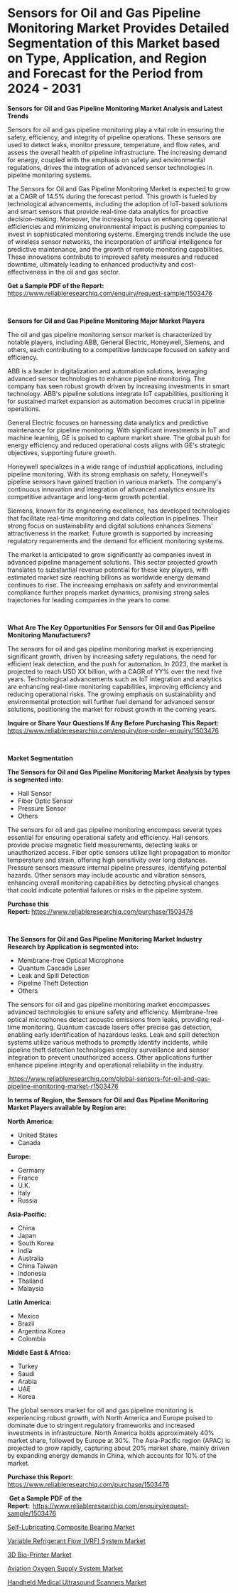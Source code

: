 <p><h1>Sensors for Oil and Gas Pipeline Monitoring Market Provides Detailed Segmentation of this Market based on Type, Application, and Region and Forecast for the Period from 2024 - 2031</h1></p><p><strong>Sensors for Oil and Gas Pipeline Monitoring Market Analysis and Latest Trends</strong></p>
<p><p>Sensors for oil and gas pipeline monitoring play a vital role in ensuring the safety, efficiency, and integrity of pipeline operations. These sensors are used to detect leaks, monitor pressure, temperature, and flow rates, and assess the overall health of pipeline infrastructure. The increasing demand for energy, coupled with the emphasis on safety and environmental regulations, drives the integration of advanced sensor technologies in pipeline monitoring systems.</p><p>The Sensors for Oil and Gas Pipeline Monitoring Market is expected to grow at a CAGR of 14.5% during the forecast period. This growth is fueled by technological advancements, including the adoption of IoT-based solutions and smart sensors that provide real-time data analytics for proactive decision-making. Moreover, the increasing focus on enhancing operational efficiencies and minimizing environmental impact is pushing companies to invest in sophisticated monitoring systems. Emerging trends include the use of wireless sensor networks, the incorporation of artificial intelligence for predictive maintenance, and the growth of remote monitoring capabilities. These innovations contribute to improved safety measures and reduced downtime, ultimately leading to enhanced productivity and cost-effectiveness in the oil and gas sector.</p></p>
<p><strong>Get a Sample PDF of the Report:&nbsp;</strong> <a href="https://www.reliableresearchiq.com/enquiry/request-sample/1503476?utm_campaign=1834&utm_medium=2&utm_source=Github&utm_content=ia&utm_term=08122024&utm_id=sensors-for-oil-and-gas-pipeline-monitoring">https://www.reliableresearchiq.com/enquiry/request-sample/1503476</a></p>
<p>&nbsp;</p>
<p><strong>Sensors for Oil and Gas Pipeline Monitoring Major Market Players</strong></p>
<p><p>The oil and gas pipeline monitoring sensor market is characterized by notable players, including ABB, General Electric, Honeywell, Siemens, and others, each contributing to a competitive landscape focused on safety and efficiency.</p><p>ABB is a leader in digitalization and automation solutions, leveraging advanced sensor technologies to enhance pipeline monitoring. The company has seen robust growth driven by increasing investments in smart technology. ABB's pipeline solutions integrate IoT capabilities, positioning it for sustained market expansion as automation becomes crucial in pipeline operations.</p><p>General Electric focuses on harnessing data analytics and predictive maintenance for pipeline monitoring. With significant investments in IoT and machine learning, GE is poised to capture market share. The global push for energy efficiency and reduced operational costs aligns with GE's strategic objectives, supporting future growth.</p><p>Honeywell specializes in a wide range of industrial applications, including pipeline monitoring. With its strong emphasis on safety, Honeywell's pipeline sensors have gained traction in various markets. The company's continuous innovation and integration of advanced analytics ensure its competitive advantage and long-term growth potential.</p><p>Siemens, known for its engineering excellence, has developed technologies that facilitate real-time monitoring and data collection in pipelines. Their strong focus on sustainability and digital solutions enhances Siemens’ attractiveness in the market. Future growth is supported by increasing regulatory requirements and the demand for efficient monitoring systems.</p><p>The market is anticipated to grow significantly as companies invest in advanced pipeline management solutions. This sector projected growth translates to substantial revenue potential for these key players, with estimated market size reaching billions as worldwide energy demand continues to rise. The increasing emphasis on safety and environmental compliance further propels market dynamics, promising strong sales trajectories for leading companies in the years to come.</p></p>
<p>&nbsp;</p>
<p><strong>What Are The Key Opportunities For Sensors for Oil and Gas Pipeline Monitoring Manufacturers?</strong></p>
<p><p>The sensors for oil and gas pipeline monitoring market is experiencing significant growth, driven by increasing safety regulations, the need for efficient leak detection, and the push for automation. In 2023, the market is projected to reach USD XX billion, with a CAGR of YY% over the next five years. Technological advancements such as IoT integration and analytics are enhancing real-time monitoring capabilities, improving efficiency and reducing operational risks. The growing emphasis on sustainability and environmental protection will further fuel demand for advanced sensor solutions, positioning the market for robust growth in the coming years.</p></p>
<p><strong>Inquire or Share Your Questions If Any Before Purchasing This Report:</strong> <a href="https://www.reliableresearchiq.com/enquiry/pre-order-enquiry/1503476?utm_campaign=1834&utm_medium=2&utm_source=Github&utm_content=ia&utm_term=08122024&utm_id=sensors-for-oil-and-gas-pipeline-monitoring">https://www.reliableresearchiq.com/enquiry/pre-order-enquiry/1503476</a></p>
<p>&nbsp;</p>
<p><strong>Market Segmentation</strong></p>
<p><strong>The Sensors for Oil and Gas Pipeline Monitoring Market Analysis by types is segmented into:</strong></p>
<p><ul><li>Hall Sensor</li><li>Fiber Optic Sensor</li><li>Pressure Sensor</li><li>Others</li></ul></p>
<p><p>The sensors for oil and gas pipeline monitoring encompass several types essential for ensuring operational safety and efficiency. Hall sensors provide precise magnetic field measurements, detecting leaks or unauthorized access. Fiber optic sensors utilize light propagation to monitor temperature and strain, offering high sensitivity over long distances. Pressure sensors measure internal pipeline pressures, identifying potential hazards. Other sensors may include acoustic and vibration sensors, enhancing overall monitoring capabilities by detecting physical changes that could indicate potential failures or risks in the pipeline system.</p></p>
<p><strong>Purchase this Report:&nbsp;</strong><a href="https://www.reliableresearchiq.com/purchase/1503476?utm_campaign=1834&utm_medium=2&utm_source=Github&utm_content=ia&utm_term=08122024&utm_id=sensors-for-oil-and-gas-pipeline-monitoring">https://www.reliableresearchiq.com/purchase/1503476</a></p>
<p>&nbsp;</p>
<p><strong>The Sensors for Oil and Gas Pipeline Monitoring Market Industry Research by Application is segmented into:</strong></p>
<p><ul><li>Membrane-free Optical Microphone</li><li>Quantum Cascade Laser</li><li>Leak and Spill Detection</li><li>Pipeline Theft Detection</li><li>Others</li></ul></p>
<p><p>The sensors for oil and gas pipeline monitoring market encompasses advanced technologies to ensure safety and efficiency. Membrane-free optical microphones detect acoustic emissions from leaks, providing real-time monitoring. Quantum cascade lasers offer precise gas detection, enabling early identification of hazardous leaks. Leak and spill detection systems utilize various methods to promptly identify incidents, while pipeline theft detection technologies employ surveillance and sensor integration to prevent unauthorized access. Other applications further enhance pipeline integrity and operational reliability in the industry.</p></p>
<p><a href="https://www.reliableresearchiq.com/global-sensors-for-oil-and-gas-pipeline-monitoring-market-r1503476?utm_campaign=1834&utm_medium=2&utm_source=Github&utm_content=ia&utm_term=08122024&utm_id=sensors-for-oil-and-gas-pipeline-monitoring">&nbsp;https://www.reliableresearchiq.com/global-sensors-for-oil-and-gas-pipeline-monitoring-market-r1503476</a></p>
<p><strong>In terms of Region, the Sensors for Oil and Gas Pipeline Monitoring Market Players available by Region are:</strong></p>
<p>
    <p> <strong> North America: </strong>
        <ul>
            <li>United States</li>
            <li>Canada</li>
        </ul>
        </p> 
    <p> <strong> Europe: </strong>
        <ul>
            <li>Germany</li>
            <li>France</li>
            <li>U.K.</li>
            <li>Italy</li>
            <li>Russia</li>
        </ul>
        </p> 
    <p> <strong> Asia-Pacific: </strong>
        <ul>
            <li>China</li>
            <li>Japan</li>
            <li>South Korea</li>
            <li>India</li>
            <li>Australia</li>
            <li>China Taiwan</li>
            <li>Indonesia</li>
            <li>Thailand</li>
            <li>Malaysia</li>
        </ul>
        </p> 
    <p> <strong> Latin America: </strong>
        <ul>
            <li>Mexico</li>
            <li>Brazil</li>
            <li>Argentina Korea</li>
            <li>Colombia</li>
        </ul>
        </p> 
    <p> <strong> Middle East & Africa: </strong>
        <ul>
            <li>Turkey</li>
            <li>Saudi</li>
            <li>Arabia</li>
            <li>UAE</li>
            <li>Korea</li>
        </ul>
    </p>
    </p>
<p><p>The global sensors market for oil and gas pipeline monitoring is experiencing robust growth, with North America and Europe poised to dominate due to stringent regulatory frameworks and increased investments in infrastructure. North America holds approximately 40% market share, followed by Europe at 30%. The Asia-Pacific region (APAC) is projected to grow rapidly, capturing about 20% market share, mainly driven by expanding energy demands in China, which accounts for 10% of the market.</p></p>
<p><strong>Purchase this Report: </strong><a href="https://www.reliableresearchiq.com/purchase/1503476?utm_campaign=1834&utm_medium=2&utm_source=Github&utm_content=ia&utm_term=08122024&utm_id=sensors-for-oil-and-gas-pipeline-monitoring">https://www.reliableresearchiq.com/purchase/1503476</a></p>
<p>&nbsp;<strong>Get a Sample PDF of the Report:&nbsp;&nbsp;</strong><a href="https://www.reliableresearchiq.com/enquiry/request-sample/1503476?utm_campaign=1834&utm_medium=2&utm_source=Github&utm_content=ia&utm_term=08122024&utm_id=sensors-for-oil-and-gas-pipeline-monitoring">https://www.reliableresearchiq.com/enquiry/request-sample/1503476</a></p>
<p><strong></strong></p>
<p><p><a href="https://www.linkedin.com/pulse/according-latest-trend-analysis-self-lubricating-composite-bearing-5xyxe?utm_campaign=1834&utm_medium=2&utm_source=Github&utm_content=ia&utm_term=08122024&utm_id=sensors-for-oil-and-gas-pipeline-monitoring">Self-Lubricating Composite Bearing Market</a></p><p><a href="https://www.linkedin.com/pulse/market-overview-variable-refrigerant-flow-vrf-system-projected-xfzfe?utm_campaign=1834&utm_medium=2&utm_source=Github&utm_content=ia&utm_term=08122024&utm_id=sensors-for-oil-and-gas-pipeline-monitoring">Variable Refrigerant Flow (VRF) System Market</a></p><p><a href="https://www.linkedin.com/pulse/analyzing-3d-bio-printer-markets-growth-trajectory-projected-wv9ie?utm_campaign=1834&utm_medium=2&utm_source=Github&utm_content=ia&utm_term=08122024&utm_id=sensors-for-oil-and-gas-pipeline-monitoring">3D Bio-Printer Market</a></p><p><a href="https://www.linkedin.com/pulse/aviation-oxygen-supply-system-market-size-current-development-mkbie?utm_campaign=1834&utm_medium=2&utm_source=Github&utm_content=ia&utm_term=08122024&utm_id=sensors-for-oil-and-gas-pipeline-monitoring">Aviation Oxygen Supply System Market</a></p><p><a href="https://www.linkedin.com/pulse/handheld-medical-ultrasound-scanners-market-research-industry-b8uic?utm_campaign=1834&utm_medium=2&utm_source=Github&utm_content=ia&utm_term=08122024&utm_id=sensors-for-oil-and-gas-pipeline-monitoring">Handheld Medical Ultrasound Scanners Market</a></p></p>